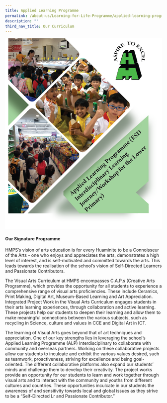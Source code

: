 ```yaml
---
title: Applied Learning Programme
permalink: /about-us/Learning-for-Life-Programme/applied-learning-programme/
description: ""
third_nav_title: Our Curriculum
---
```

![](/images/ESD.png)

#### **Our Signature Programme**

HMPS’s vision of arts education is for every Huaminite to be a Connoisseur of the Arts - one who enjoys and appreciates the arts, demonstrates a high level of interest, and is self-motivated and committed towards the arts.  This leads towards the realisation of the school’s vision of Self-Directed Learners and Passionate Contributors.

The Visual Arts Curriculum at HMPS encompasses C.A.P.s (Creative Arts Programme), which provides the opportunity for all students to experience a comprehensive range of visual arts proficiencies. These include Ceramics, Print Making, Digital Art, Museum-Based Learning and Art Appreciation. Integrated Project Work in the Visual Arts Curriculum engages students in their arts learning experiences, through collaboration and active learning. These projects help our students to deepen their learning and allow them to make meaningful connections between the various subjects, such as recycling in Science, culture and values in CCE and Digital Art in ICT.

The learning of Visual Arts goes beyond that of art techniques and appreciation. One of our key strengths lies in leveraging the school’s Applied Learning Programme (ALP) Interdisciplinary to collaborate with community and overseas partners. Working on these collaborative projects allow our students to inculcate and exhibit the various values desired, such as teamwork, proactiveness, striving for excellence and being goal-oriented. The different collaborative platforms also expand our students’ minds and challenge them to develop their creativity.  The project works provide an opportunity for our students to learn and work together through visual arts and to interact with the community and youths from different cultures and countries. These opportunities inculcate in our students the awareness of and sensitivity towards local and global issues as they strive to be a “Self-Directed Lr and Passionate Contributor.”